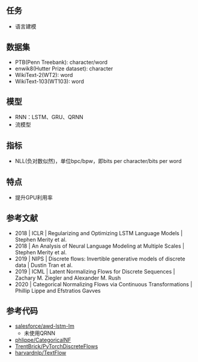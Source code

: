 ## 任务
- 语言建模

## 数据集
- PTB(Penn Treebank): character/word
- enwik8(Hutter Prize dataset): character
- WikiText-2(WT2): word
- WikiText-103(WT103): word

## 模型
- RNN：LSTM、GRU、QRNN
- 流模型

## 指标
- NLL(负对数似然)，单位bpc/bpw，即bits per character/bits per word

## 特点
- 提升GPU利用率

## 参考文献
- 2018 | ICLR | Regularizing and Optimizing LSTM Language Models | Stephen Merity et al.
- 2018 | An Analysis of Neural Language Modeling at Multiple Scales | Stephen Merity et al.
- 2019 | NIPS | Discrete flows: Invertible generative models of discrete data | Dustin Tran et al.
- 2019 | ICML | Latent Normalizing Flows for Discrete Sequences | Zachary M. Ziegler and Alexander M. Rush 
- 2020 | Categorical Normalizing Flows via Continuous Transformations | Phillip Lippe and Efstratios Gavves

## 参考代码
- [salesforce/awd-lstm-lm](https://github.com/salesforce/awd-lstm-lm)
    - 未使用QRNN
- [phlippe/CategoricalNF](https://github.com/phlippe/CategoricalNF)
- [TrentBrick/PyTorchDiscreteFlows](https://github.com/TrentBrick/PyTorchDiscreteFlows)
- [harvardnlp/TextFlow](https://github.com/harvardnlp/TextFlow)
